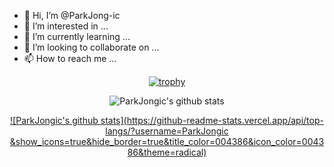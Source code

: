 - 👋 Hi, I’m @ParkJong-ic
- 👀 I’m interested in ...
- 🌱 I’m currently learning ...
- 💞️ I’m looking to collaborate on ...
- 📫 How to reach me ...

<!---
ParkJong-ic/ParkJong-ic is a ✨ special ✨ repository because its `README.md` (this file) appears on your GitHub profile.
You can click the Preview link to take a look at your changes.
--->
<div align="center">

[![trophy](https://github-profile-trophy.vercel.app/?username=ParkJongic&theme=dracula&row=1&column=5)](https://github.com/ryo-ma/github-profile-trophy)

![ParkJongic's github stats](https://github-readme-stats.vercel.app/api?username=ParkJongic&show_icons=true&theme=radical)

[![ParkJongic's github stats](https://github-readme-stats.vercel.app/api/top-langs/?username=ParkJongic
  &show_icons=true&hide_border=true&title_color=004386&icon_color=004386&theme=radical)](https://github.com/ParkJongic)
